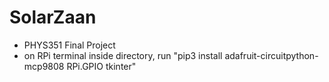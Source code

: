 # SolarZaan
- PHYS351 Final Project
- on RPi terminal inside directory, run "pip3 install adafruit-circuitpython-mcp9808 RPi.GPIO tkinter"
